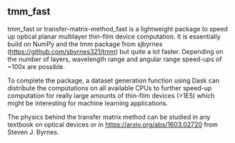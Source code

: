 ## tmm_fast

tmm_fast or transfer-matrix-method_fast is a lightweight package to speed up optical planar multilayer thin-film device computation. 
It is essentially build on NumPy and the tmm package from sjbyrnes (https://github.com/sbyrnes321/tmm) but quite a lot faster. 
Depending on the number of layers, wavelength range and angular range speed-ups of ~100x are possible.

To complete the package, a dataset generation function using Dask can distribute the computations on all available CPUs to further speed-up
computation for really large amounts of thin-film devices (>1E5) which might be interesting for machine learning applications. 

The physics behind the transfer matrix method can be studied in any textbook on optical devices or in https://arxiv.org/abs/1603.02720
from Steven J. Byrnes.

